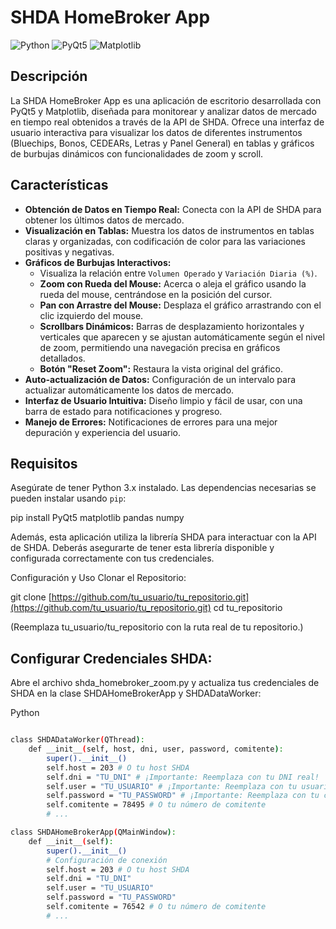 # SHDA HomeBroker App

![Python](https://img.shields.io/badge/Python-3.x-blue.svg)
![PyQt5](https://img.shields.io/badge/Qt-PyQt5-green.svg)
![Matplotlib](https://img.shields.io/badge/Plotting-Matplotlib-orange.svg)

## Descripción

La SHDA HomeBroker App es una aplicación de escritorio desarrollada con PyQt5 y Matplotlib, diseñada para monitorear y analizar datos de mercado en tiempo real obtenidos a través de la API de SHDA. Ofrece una interfaz de usuario interactiva para visualizar los datos de diferentes instrumentos (Bluechips, Bonos, CEDEARs, Letras y Panel General) en tablas y gráficos de burbujas dinámicos con funcionalidades de zoom y scroll.

## Características

* **Obtención de Datos en Tiempo Real:** Conecta con la API de SHDA para obtener los últimos datos de mercado.
* **Visualización en Tablas:** Muestra los datos de instrumentos en tablas claras y organizadas, con codificación de color para las variaciones positivas y negativas.
* **Gráficos de Burbujas Interactivos:**
    * Visualiza la relación entre `Volumen Operado` y `Variación Diaria (%)`.
    * **Zoom con Rueda del Mouse:** Acerca o aleja el gráfico usando la rueda del mouse, centrándose en la posición del cursor.
    * **Pan con Arrastre del Mouse:** Desplaza el gráfico arrastrando con el clic izquierdo del mouse.
    * **Scrollbars Dinámicos:** Barras de desplazamiento horizontales y verticales que aparecen y se ajustan automáticamente según el nivel de zoom, permitiendo una navegación precisa en gráficos detallados.
    * **Botón "Reset Zoom":** Restaura la vista original del gráfico.
* **Auto-actualización de Datos:** Configuración de un intervalo para actualizar automáticamente los datos de mercado.
* **Interfaz de Usuario Intuitiva:** Diseño limpio y fácil de usar, con una barra de estado para notificaciones y progreso.
* **Manejo de Errores:** Notificaciones de errores para una mejor depuración y experiencia del usuario.

## Requisitos

Asegúrate de tener Python 3.x instalado.
Las dependencias necesarias se pueden instalar usando `pip`:




pip install PyQt5 matplotlib pandas numpy


Además, esta aplicación utiliza la librería SHDA para interactuar con la API de SHDA. Deberás asegurarte de tener esta librería disponible y configurada correctamente con tus credenciales.

Configuración y Uso
Clonar el Repositorio:


git clone [https://github.com/tu_usuario/tu_repositorio.git](https://github.com/tu_usuario/tu_repositorio.git)
cd tu_repositorio

(Reemplaza tu_usuario/tu_repositorio con la ruta real de tu repositorio.)

## Configurar Credenciales SHDA:
Abre el archivo shda_homebroker_zoom.py y actualiza tus credenciales de SHDA en la clase SHDAHomeBrokerApp y SHDADataWorker:

Python


```bash

class SHDADataWorker(QThread):
    def __init__(self, host, dni, user, password, comitente):
        super().__init__()
        self.host = 203 # O tu host SHDA
        self.dni = "TU_DNI" # ¡Importante: Reemplaza con tu DNI real!
        self.user = "TU_USUARIO" # ¡Importante: Reemplaza con tu usuario real!
        self.password = "TU_PASSWORD" # ¡Importante: Reemplaza con tu contraseña real!
        self.comitente = 78495 # O tu número de comitente
        # ...

class SHDAHomeBrokerApp(QMainWindow):
    def __init__(self):
        super().__init__()
        # Configuración de conexión
        self.host = 203 # O tu host SHDA
        self.dni = "TU_DNI"
        self.user = "TU_USUARIO"
        self.password = "TU_PASSWORD"
        self.comitente = 76542 # O tu número de comitente
        # ...
     
